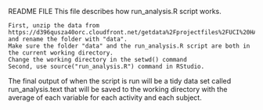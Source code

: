 README FILE
This file describes how run_analysis.R script works.

    First, unzip the data from https://d396qusza40orc.cloudfront.net/getdata%2Fprojectfiles%2FUCI%20HAR%20Dataset.zip and rename the folder with "data".
    Make sure the folder "data" and the run_analysis.R script are both in the current working directory.
    Change the working directory in the setwd() command
    Second, use source("run_analysis.R") command in RStudio. 
    
The final output of when the script is run will be a tidy data set called run_analysis.text that will be saved to the working directory with the average of each variable for each activity and each subject.